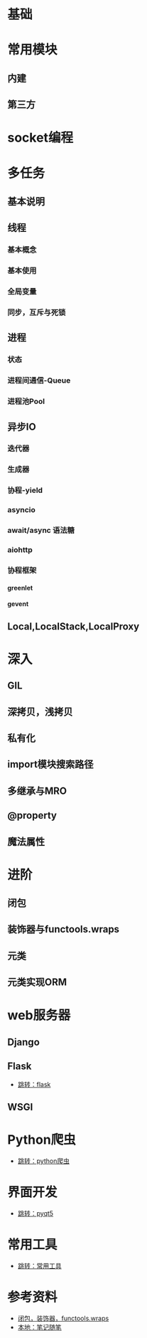 # 基础

# 常用模块

## 内建

<!-- https://www.liaoxuefeng.com/wiki/1016959663602400/1017642838127488 -->

## 第三方

<!-- https://www.liaoxuefeng.com/wiki/1016959663602400/1017785364772448 -->

# socket编程

# 多任务

## 基本说明

## 线程

### 基本概念

### 基本使用

### 全局变量

### 同步，互斥与死锁

## 进程

### 状态

### 进程间通信-Queue

### 进程池Pool

## 异步IO

### 迭代器

### 生成器

### 协程-yield

### asyncio

### await/async 语法糖

### aiohttp

### 协程框架

#### greenlet

#### gevent

## Local,LocalStack,LocalProxy

# 深入

## GIL

## 深拷贝，浅拷贝

## 私有化

## import模块搜索路径

## 多继承与MRO

## @property

## 魔法属性

# 进阶

## 闭包

## 装饰器与functools.wraps

## 元类

## 元类实现ORM

# web服务器

## Django

## Flask

- [跳转：flask](./flask.md)

## WSGI

# Python爬虫

- [跳转：python爬虫](./python爬虫.md)

# 界面开发

- [跳转：pyqt5](./pyqt5.md)

# 常用工具

- [跳转：常用工具](./lib.md)

# 参考资料

- [闭包，装饰器，functools.wraps](https://zhuanlan.zhihu.com/p/78500405)
- [本地：笔记随笔](./_PythonNote.md)

